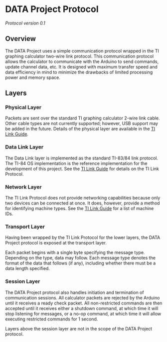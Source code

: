 DATA Project Protocol
=====================

*Protocol version 0.1*

Overview
--------

The DATA Project uses a simple communication protocol wrapped in the
TI graphing calculator two-wire link protocol. This communication
protocol allows the calculator to communicate with the Arduino to
send commands, update channel data, etc. It is designed with maximum
transfer speed and data efficiency in mind to minimize the drawbacks
of limited processing power and memory space.

Layers
------

### Physical Layer

Packets are sent over the standard TI graphing calculator 2-wire
link cable. Other cable types are not currently supported; however,
USB support may be added in the future. Details of the physical layer
are available in the
[TI Link Guide](http://merthsoft.com/linkguide/hardware.html).

### Data Link Layer

The Data Link layer is implemented as the standard TI-83/84 link
protocol. The TI-84 OS implementation is the reference implementation
for the development of this project. See the
[TI Link Guide](http://merthsoft.com/linkguide/ti83+/packet.html)
for details on the TI Link Protocol.

### Network Layer

The TI Link Protocol does not provide networking capabilities
because only two devices can be connected at once. It does, however,
provide a method for identifying machine types. See the
[TI Link Guide](http://merthsoft.com/linkguide/ti83+/packet.html)
for a list of machine IDs.

### Transport Layer

Having been wrapped by the TI Link Protocol for the lower layers,
the DATA Project protocol is exposed at the transport layer.

Each packet begins with a single byte specifying the message type.
Depending on the type, data may follow. Each message type denotes
the format of the data that follows (if any), including whether
there must be a data length specified.

### Session Layer

The DATA Project protocol also handles initiation and termination
of communication sessions. All calculator packets are rejected by
the Arduino until it receives a ready check packet. All
non-restricted commands are then accepted until it receives either a
shutdown command, at which time it will stop listening for messages,
or a no-op command, at which time it will allow executing restricted
commands for 1 second.

Layers above the session layer are not in the scope of the
DATA Project protocol.




